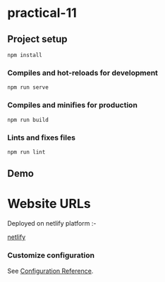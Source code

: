 # practical-11

## Project setup

```
npm install
```

### Compiles and hot-reloads for development

```
npm run serve
```

### Compiles and minifies for production

```
npm run build
```

### Lints and fixes files

```
npm run lint
```

## Demo

# Website URLs

Deployed on netlify platform :-

[netlify](https://vuejs-practical-11.netlify.app/)

### Customize configuration

See [Configuration Reference](https://cli.vuejs.org/config/).
